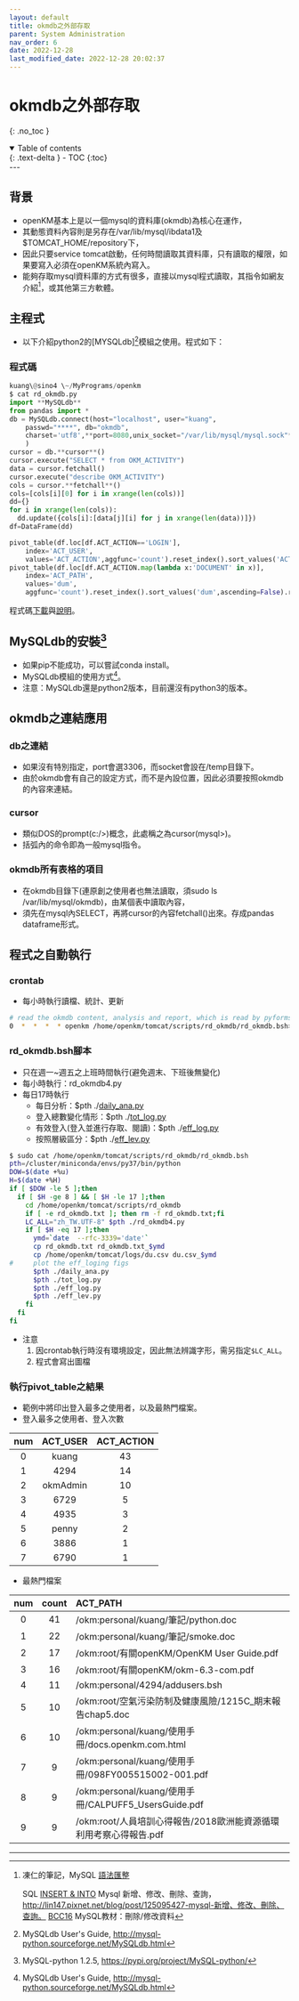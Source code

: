 ```yaml
---
layout: default
title: okmdb之外部存取
parent: System Administration
nav_order: 6
date: 2022-12-28
last_modified_date: 2022-12-28 20:02:37
---
```


# okmdb之外部存取

{: .no_toc }

<details open markdown="block">
  <summary>
    Table of contents
  </summary>
  {: .text-delta }
- TOC
{:toc}
</details>
---

## 背景

- openKM基本上是以一個mysql的資料庫(okmdb)為核心在運作，
- 其動態資料內容則是另存在/var/lib/mysql/ibdata1及$TOMCAT_HOME/repository下，
- 因此只要service tomcat啟動，任何時間讀取其資料庫，只有讀取的權限，如果要寫入必須在openKM系統內寫入。
- 能夠存取mysql資料庫的方式有很多，直接以mysql程式讀取，其指令如網友介紹[^19]，或其他第三方軟體。

## 主程式

- 以下介紹python2的[MYSQLdb][^21]模組之使用。程式如下：

### 程式碼

```python
kuang\@sino4 \~/MyPrograms/openkm
$ cat rd_okmdb.py
import **MySQLdb**
from pandas import *
db = MySQLdb.connect(host="localhost", user="kuang",
    passwd="****", db="okmdb",
    charset='utf8',**port=8080,unix_socket="/var/lib/mysql/mysql.sock"**
    )
cursor = db.**cursor**()
cursor.execute("SELECT * from OKM_ACTIVITY")
data = cursor.fetchall()
cursor.execute("describe OKM_ACTIVITY")
cols = cursor.**fetchall**()
cols=[cols[i][0] for i in xrange(len(cols))]
dd={}
for i in xrange(len(cols)):
  dd.update({cols[i]:[data[j][i] for j in xrange(len(data))]})
df=DataFrame(dd)

pivot_table(df.loc[df.ACT_ACTION=='LOGIN'],
    index='ACT_USER',
    values='ACT_ACTION',aggfunc='count').reset_index().sort_values('ACT_ACTION',ascending=False).reset_index(drop=True)
pivot_table(df.loc[df.ACT_ACTION.map(lambda x:'DOCUMENT' in x)],
    index='ACT_PATH',
    values='dum',
    aggfunc='count').reset_index().sort_values('dum',ascending=False).reset_index(drop=True).head(10)
```

程式碼[下載](https://github.com/sinotec2/OpenKM/blob/gh-pages/AdminPy/rd_okmdb.py)與[說明]()。

## MySQLdb的安裝[^20]

- 如果pip不能成功，可以嘗試conda install。
- MySQLdb模組的使用方式[^21]。
- 注意：MySQLdb還是python2版本，目前還沒有python3的版本。

## okmdb之連結應用

### db之連結

- 如果沒有特別指定，port會選3306，而socket會設在/temp目錄下。
- 由於okmdb會有自己的設定方式，而不是內設位置，因此必須要按照okmdb的內容來連結。

### cursor

- 類似DOS的prompt(c:/>)概念，此處稱之為cursor(mysql>)。
- 括弧內的命令即為一般mysql指令。

### okmdb所有表格的項目

- 在okmdb目錄下(連原創之使用者也無法讀取，須sudo ls /var/lib/mysql/okmdb)，由某個表中讀取內容，
- 須先在mysql內SELECT，再將cursor的內容fetchall()出來。存成pandas dataframe形式。

## 程式之自動執行

### crontab

- 每小時執行讀檔、統計、更新

```bash
# read the okmdb content, analysis and report, which is read by pyforms
0  *  *  *  * openkm /home/openkm/tomcat/scripts/rd_okmdb/rd_okmdb.bsh>& /home/openkm/tomcat/scripts/rd_okmdb/rd_okmdb.rst
```

### rd_okmdb.bsh腳本

- 只在週一~週五之上班時間執行(避免週末、下班後無變化)
- 每小時執行：rd_okmdb4.py
- 每日17時執行
  - 每日分析：$pth ./[daily_ana.py][1]
  - 登入總數變化情形：$pth ./[tot_log.py][2]
  - 有效登入(登入並進行存取、閱讀)：$pth ./[eff_log.py][3]
  - 按照層級區分：$pth ./[eff_lev.py][4]

```bash
$ sudo cat /home/openkm/tomcat/scripts/rd_okmdb/rd_okmdb.bsh
pth=/cluster/miniconda/envs/py37/bin/python
DOW=$(date +%u)
H=$(date +%H)
if [ $DOW -le 5 ];then
  if [ $H -ge 8 ] && [ $H -le 17 ];then
    cd /home/openkm/tomcat/scripts/rd_okmdb
    if [ -e rd_okmdb.txt ]; then rm -f rd_okmdb.txt;fi
    LC_ALL="zh_TW.UTF-8" $pth ./rd_okmdb4.py
    if [ $H -eq 17 ];then
      ymd=`date  --rfc-3339='date'`
      cp rd_okmdb.txt rd_okmdb.txt_$ymd
      cp /home/openkm/tomcat/logs/du.csv du.csv_$ymd
#     plot the eff_loging figs
      $pth ./daily_ana.py
      $pth ./tot_log.py
      $pth ./eff_log.py
      $pth ./eff_lev.py
    fi
  fi
fi
```

- 注意
  1. 因crontab執行時沒有環境設定，因此無法辨識字形，需另指定`$LC_ALL`。
  2. 程式會寫出圖檔

### 執行pivot_table之結果

- 範例中將印出登入最多之使用者，以及最熱門檔案。
- 登入最多之使用者、登入次數

num|ACT_USER|ACT_ACTION
:-:|:-:|:-:
0|kuang|43
1|4294|14
2|okmAdmin|10
3|6729|5
4|4935|3
5|penny|2
6|3886|1
7|6790|1

- 最熱門檔案

num|count|ACT_PATH
:-:|:-:|:-
0|41|/okm:personal/kuang/筆記/python.doc
1|22|/okm:personal/kuang/筆記/smoke.doc
2|17|/okm:root/有關openKM/OpenKM User Guide.pdf
3|16|/okm:root/有關openKM/okm-6.3-com.pdf
4|11|/okm:personal/4294/addusers.bsh
5|10|/okm:root/空氣污染防制及健康風險/1215C_期末報告chap5.doc
6|10|/okm:personal/kuang/使用手冊/docs.openkm.com.html
7|9|/okm:personal/kuang/使用手冊/098FY005515002-001.pdf
8|9|/okm:personal/kuang/使用手冊/CALPUFF5_UsersGuide.pdf
9|9|/okm:root/人員培訓心得報告/2018歐洲能資源循環利用考察心得報告.pdf

---

[^19]: 凍仁的筆記，MySQL
    [語法匯整][語法匯整]

    SQL [INSERT & INTO][insert-into]
    Mysql
    新增、修改、刪除、查詢，http://lin147.pixnet.net/blog/post/125095427-mysql-新增、修改、刪除、查詢。
    [BCC16][BCC16] MySQL教材：刪除/修改資料 

[^20]: MySQL-python 1.2.5, https://pypi.org/project/MySQL-python/

[^21]: MySQLdb User's Guide,
    http://mysql-python.sourceforge.net/MySQLdb.html

[語法匯整]: <http://note.drx.tw/2012/12/mysql-syntax.html> "語法匯整"
[insert-into]: <http://gn02214231.pixnet.net/blog/post/200632246-sql-insert-into> "insert-into"
[BCC16]: <https://bcc16.ncu.edu.tw/A/mysql/09.shtml> "MySQL 教材：刪除/修改資料"
[1]: <https://github.com/sinotec2/OpenKM/blob/gh-pages/AdminPy/daily_ana.py> "AdminPy/daily_ana.py"
[2]: <https://github.com/sinotec2/OpenKM/blob/gh-pages/AdminPy/tot_log.py> "AdminPy/tot_log.py"
[3]: <https://github.com/sinotec2/OpenKM/blob/gh-pages/AdminPy/eff_log.py> "AdminPy/eff_log.py"
[4]: <https://github.com/sinotec2/OpenKM/blob/gh-pages/AdminPy/eff_lev.py> "AdminPy/eff_lev.py"